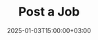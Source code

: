 ---
weight: 10
date: 2024-12-27T12:00:00+00:00
title: "Post a Job"
icon: inventory
description: "Showcase Your Institution and Opportunities to a Global Audience."
date: 2025-01-03T15:00:00+03:00
---